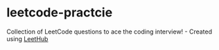 # leetcode-practcie
Collection of LeetCode questions to ace the coding interview! - Created using [LeetHub](https://github.com/QasimWani/LeetHub)

